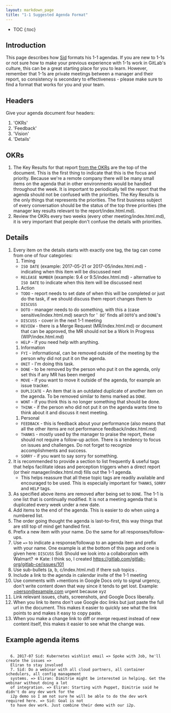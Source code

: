 ```yaml
---
layout: markdown_page
title: "1-1 Suggested Agenda Format"
---
```


- TOC
{:toc}

## Introduction

This page describes how [Sid](https://github.com/daijapan/test/tree/master/ceo/index.html.md) formats his 1-1 agendas. If you are
new to 1-1s or not sure how to make your previous experience with 1-1s work in
GitLab's culture, this can be a great starting place for you to learn. However,
remember that 1-1s are private meetings between a manager and their report, so
consistency is secondary to effectiveness - please make sure to find a format
that works for you and your team.

## Headers

Give your agenda document four headers:

1. 'OKRs'
1. 'Feedback'
1. 'Vision'
1. 'Details'

## OKRs

1. The Key Results for that report [from the OKRs](/okrs/index.html.md) are the top of the document. This is the first thing to indicate that this is the focus and priority. Because we're a remote company there will be many small items on the agenda that in other environments would be handled throughout the week. It is important to periodically tell the report that the agenda should not be confused with the priorities. The Key Results is the only things that represents the priorities. The first business subject of every conversation should be the status of the top three priorities (the manager key results relevant to the report/index.html.md).
1. Review the OKRs every two weeks (every other meeting/index.html.md), it is very important that people don't confuse the details with priorities.

## Details

1. Every item on the details starts with exactly one tag, the tag can come from one of four categories:
    1. Timing
      * `ISO DATE` (example: 2017-05-21 or 2017-05/index.html.md) - indicating when this item will be discussed next
      * `RELEASE NUMBER` (example: 9.4 or 9.5/index.html.md) - alternative to `ISO DATE` to indicate when this item will be discussed next
    1. Action
      * `TODO` - report needs to set date of when this will be completed or just do the task, if we should discuss them report changes them to `DISCUSS`
      * `DOTO` - manager needs to do something, with this a (case sensitive/index.html.md) search for '` DO`' finds all `DOTO`'s and `DONE`'s
      * `DISCUSS` - cover in the next 1-1 meeting
      * `REVIEW` - there is a Merge Request (MR/index.html.md) or document that can be approved, the MR should not be a Work In Progress (WIP/index.html.md)
      * `HELP` - if you need help with anything.
    1. Information
      * `FYI` - informational, can be removed outside of the meeting by the person why did not put it on the agenda.
      * `ONIT` - I'm doing this task.
      * `DONE` - to be removed by the person who put it on the agenda, only set this if any MR has been merged
      * `MOVE` - if you want to move it outside of the agenda, for example an issue tracker.
      * `DUPLICATE` - An item that is an outdated duplicate of another item on the agenda. To be removed similar to items marked as `DONE`.
      * `WONT` - if you think this is no longer something that should be done.
      * `THINK` - if the person who did not put it on the agenda wants time to think about it and discuss it next meeting.
    1. Personal
      * `FEEDBACK` - this is feedback about your performance (also means that all the other items are not performance feedback/index.html.md)
      * `THANKS` - mostly used by the manager to praise the report, these should not require a follow-up action. There is a tendency to focus on issues and challenges. Do not forget to recognize accomplishments and success.
      * `SORRY` - if you want to say sorry for something.
1. It is recommended to provide a section to list frequently & useful tags that helps facilitate ideas and perception triggers when a direct report (or their manager/index.html.md) fills out the 1-1 agenda.
    - This helps reassure that all these topic tags are readily available and encouraged to be used. This is especially important for `THANKS`, `SORRY` and `HELP` tags.
1. As specified above items are removed after being set to `DONE`. The 1-1 is one list that is continually modified. It is not a meeting agenda that is duplicated every week under a new date.
1. Add items to the end of the agenda. This is easier to do when using a numbered list.
1. The order going thought the agenda is last-to-first, this way things that are still top of mind get handled first.
1. Prefix a new item with your name. Do the same for all responses/follow-ups.
1. Use `=>` to indicate a response/followup to an agenda item and prefix with your name. One example is at the bottom of this page and one is given here: `DISCUSS` Sid: Should we look into a collaboration with Walmart? => Kate: I think so, I created https://gitlab.com/gitlab-org/gitlab-ce/issues/101
1. Use sub-bullets (a, b, c/index.html.md) if there sub topics .
1. Include a link to the agenda in calendar invite of the 1-1 meeting
1. Use comments with +mentions in Google Docs only to signal urgency, don't write content down that way since it tends to get lost. Example: +person@example.com urgent because xyz
1. Link relevant issues, chats, screenshots, and Google Docs liberally.
1. When you link to items don't use Google doc links but just paste the full url in the document. This makes it easier to quickly see what the link points to and makes it easy to copy paste.
1. When you make a change link to diff or merge request instead of new content itself, this makes it easier to see what the change was.

## Example agenda items

```

  6. 2017-07 Sid: Kubernetes wishlist email => Spoke with Job, he'll create the issues =>
  Eliran to stay involved
  7. Sid: Do a webinar with all cloud partners, all container schedulers, all config management
  systems. => Eliran: Dimitrie might be interested in helping. Get the webinar without doing a lot
  of integration. => Eliran: Starting with Puppet, Dimitrie said he didn't do any dev work for the
  i2p demo so I am not sure he will be able to do the dev work required here. => Sid: Goal is not
  to have dev work. Just combine their demo with our i2p.

```
